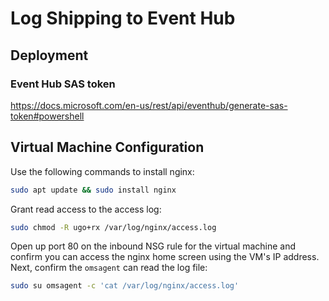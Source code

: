 # Log Shipping to Event Hub

## Deployment

### Event Hub SAS token

https://docs.microsoft.com/en-us/rest/api/eventhub/generate-sas-token#powershell


## Virtual Machine Configuration

Use the following commands to install nginx:

```bash
sudo apt update && sudo install nginx
```

Grant read access to the access log:

```bash
sudo chmod -R ugo+rx /var/log/nginx/access.log
```

Open up port 80 on the inbound NSG rule for the virtual machine and confirm you can access the nginx home screen using the VM's IP address.  Next, confirm the `omsagent` can read the log file:

```bash
sudo su omsagent -c 'cat /var/log/nginx/access.log'
```